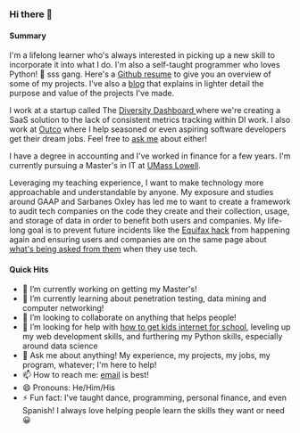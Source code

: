 ### Hi there 👋

#### Summary
I'm a lifelong learner who's always interested in picking up a new skill to incorporate it into what I do. I'm also a self-taught programmer who loves Python! :snake: sss gang. Here's a [Github resume](https://resume.github.io/?crc8109) to give you an overview of some of my projects. I've also a [blog](www.crc8109.com/) that explains in lighter detail the purpose and value of the projects I've made.

I work at a startup called The [Diversity Dashboard ](diversitydashboard.biz/) where we're creating a SaaS solution to the lack of consistent metrics tracking within DI work. I also work at [Outco](outco.io/) where I help seasoned or even aspiring software developers get their dream jobs. Feel free to [ask me](castillo.work@pm.me) about either!

I have a degree in accounting and I've worked in finance for a few years. I'm currently pursuing a Master's in IT at [UMass Lowell](https://gps.uml.edu/degrees/grad/online-master-information-technology-degree.cfm). 

Leveraging my teaching experience, I want to make technology more approachable and understandable by anyone. My exposure and studies around GAAP and Sarbanes Oxley has led me to want to create a framework to audit tech companies on the code they create and their collection, usage, and storage of data in order to benefit both users and companies. My life-long goal is to prevent future incidents like the [Equifax hack](https://www.cnet.com/news/equifaxs-hack-one-year-later-a-look-back-at-how-it-happened-and-whats-changed/) from happening again and ensuring users and companies are on the same page about [what's being asked from them](https://www.washingtonpost.com/news/the-switch/wp/2017/04/19/bose-headphones-have-been-spying-on-their-customers-lawsuit-claims/) when they use tech. 

#### Quick Hits
- 🔭 I’m currently working on getting my Master's!
- 🌱 I’m currently learning about penetration testing, data mining and computer networking!
- 👯 I’m looking to collaborate on anything that helps people! 
- 🤔 I’m looking for help with [how to get kids internet for school](https://github.com/crc8109/Magic-Schoolbus), leveling up my web development skills, and furthering my Python skills, especially around data science
- 💬 Ask me about anything! My experience, my projects, my jobs, my program, whatever; I'm here to help!
- 📫 How to reach me: [email](castillo.work@pm.me) is best!
- 😄 Pronouns: He/Him/His
- ⚡ Fun fact: I've taught dance, programming, personal finance, and even Spanish! I always love helping people learn the skills they want or need :grinning:
